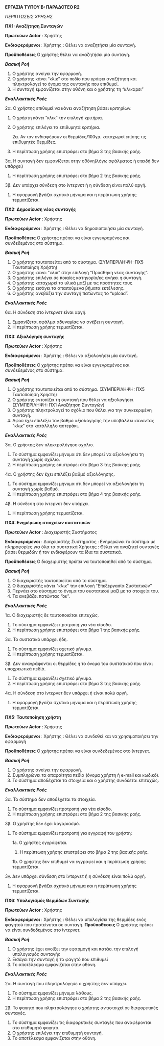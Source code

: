 **ΕΡΓΑΣΙΑ ΤΥΠΟΥ Β: ΠΑΡΑΔΟΤΕΟ R2**

*ΠΕΡΙΠΤΩΣΕΙΣ ΧΡΗΣΗΣ*

**ΠΧ1: Αναζήτηση Συνταγών**   

**Πρωτεύων Actor** : Χρήστης

**Ενδιαφερόμενοι** : 
Χρήστης : Θέλει να αναζητήσει μία συνταγή.

**Προϋποθέσεις**
Ο χρήστης θέλει να αναζητήσει μία συνταγή.

_**Βασική Ροή**_
1. Ο χρήστης ανοίγει την εφαρμογή.
1. Ο χρήστης κάνει “κλικ” στο πεδίο που γράφει αναζήτηση και πληκτρολογεί το όνομα της συνταγής που επιθυμεί.
1.  Η συνταγή εμφανίζεται στην οθόνη και ο χρήστης τη “κλικαρει”

***Εναλλακτικές Ροές***

2α. Ο χρήστης επιθυμεί να κάνει αναζήτηση βάσει κριτηρίων.
1. Ο χρήστη κάνει “κλικ” την επιλογή κριτήρια.
1. Ο χρήστης επιλέγει τα επιθυμητά κριτήρια.
   
   2α. Αν τον ενδιαφέρουν οι θερμίδες/100γρ. καταχωρεί επίσης τις επιθυμητές θερμίδες.
1. Η περίπτωση χρήσης επιστρέφει στο βήμα 3 της βασικής ροής.

3α. Η συνταγή δεν εμφανίζεται στην οθόνη(λόγω σφάλματος ή επειδή δεν υπάρχει)
1. Η περίπτωση χρήσης επιστρέφει στο βήμα 2 της βασικής ροής.

3β. Δεν υπάρχει σύνδεση στο ίντερνετ ή η σύνδεση είναι πολύ αργή.
1. Η εφαρμογή βγάζει σχετικό μήνυμα και η περίπτωση χρήσης τερματίζεται.

**ΠΧ2: Δημοσίευση νέας συνταγής**

**Πρωτεύων Actor** : Χρήστης

**Ενδιαφερόμενοι** : 
Χρήστης : Θέλει να δημοσιοποιήσει μία συνταγή.

**Προϋποθέσεις**
Ο χρήστης πρέπει να είναι εγγεγραμένος και συνδεδεμένος στο σύστημα.

***Βασική Ροή***
1. Ο χρήστης ταυτοποείται από το σύστημα.
  (ΣΥΜΠΕΡΙΛΗΨΗ: ΠΧ5 Tαυτοποίηση Xρήστη)
1. Ο χρήστης κάνει "κλικ" στην επιλογή “Προσθήκη νέας συνταγής”.
1. Ο χρήστης επιλέγει σε ποια/ες κατηγορία/ες ανήκει η συνταγή.
1. Ο χρήστης καταχωρεί τα υλικά μαζί με τις ποσότητες τους.
1. Ο χρήστης εισάγει τα απαιτούμενα βήματα εκτέλεσης.
1. Ο χρήστης ανεβάζει την συνταγή πατώντας το “upload”.

***Εναλλακτικές Ροές***

6α. Η σύνδεση στο ίντερνετ είναι αργή.
1. Εμφανίζεται σφάλμα αδυναμίας να ανέβει η συνταγή.
1. Η περίπτωση χρήσης τερματίζεται.

**ΠΧ3: Αξιολόγηση συνταγής**

**Πρωτεύων Actor** : Χρήστης

**Ενδιαφερόμενοι** : 
Χρήστης : Θέλει να αξιολογήσει μία συνταγή.

**Προϋποθέσεις**
Ο χρήστης πρέπει να είναι εγγεγραμένος και συνδεδεμένος στο σύστημα.

***Βασική Ροή***
1. Ο χρήστης ταυτοποιείται από το σύστημα.
    (ΣΥΜΠΕΡΙΛΗΨΗ: ΠΧ5 Ταυτοποίηση Χρήστη)
1. Ο χρήστης εντοπίζει  τη συνταγή που θέλει να αξιολογήσει.
    (ΣΥΜΠΕΡΙΛΗΨΗ: ΠΧ1 Αναζήτηση Συνταγών)
1. Ο χρήστης πληκτρολογεί το σχόλιο που θέλει για την συγκεκριμένη συνταγή.
1. Αφού έχει επιλέξει τον βαθμό αξιολόγησης την υποβάλλει κάνοντας "κλικ" στο κατάλληλο αστεράκι.

***Εναλλακτικές Ροές***

3α. Ο χρήστης δεν πληκτρολόγησε σχόλιο.
1. Το σύστημα εμφανίζει μήνυμα ότι δεν μπορεί να αξιολογήσει τη συνταγή χωρίς σχόλιο.
1. Η περίπτωση χρήσης επιστρέφει στο βήμα 3 της βασικής ροής.

4α. Ο χρήστης δεν έχει επιλέξει βαθμό αξιολόγησης.
1. Το σύστημα εμφανίζει μήνυμα ότι δεν μπορεί να αξιολογήσει τη συνταγή χωρίς βαθμό.
1. Η περίπτωση χρήσης επιστρέφει στο βήμα 4 της βασικής ροής.

4β. Η σύνδεση στο ίντερνετ δεν υπάρχει.
1. Η περίπτωση χρήσης τερματίζεται.

**ΠΧ4: Ενημέρωση στοιχείων συστατικών**

**Πρωτεύων Actor** : Διαχειριστής Συστήματος

**Ενδιαφερόμενοι** : 
Διαχειριστής Συστήματος : Ενημερώνει το σύστημα με πληροφορίες για όλα τα συστατικά
Χρήστης : Θέλει να αναζητεί συνταγές βάσει θερμιδών ή τον ενδιαφέρουν τα ίδια τα συστατικά.

**Προϋποθέσεις**
Ο διαχειριστής πρέπει να ταυτοποιηθεί από το σύστημα.

***Βασική Ροή***
1. Ο διαχειριστής ταυτοποιείται από το σύστημα.
1. Ο διαχειριστής κάνει "κλικ" την επιλογή “Επεξεργασία Συστατικών”
1. Περνάει στο σύστημα το όνομα του συστατικού μαζί με τα στοιχεία του.
1. Τα ανεβάζει πατώντας “οκ”.

***Εναλλακτικές Ροές***

1α. Ο διαχειριστής δε ταυτοποιείται επιτυχώς.
1. Το σύστημα εμφανίζει προτροπή για νέα είσοδο.
1. Η περίπτωση χρήσης επιστρέφει στο βήμα 1 της βασικής ροής.

3α. Το συστατικό υπάρχει ήδη.
1. Το σύστημα εμφανίζει σχετικό μήνυμα.
1. Η περίπτωση χρήσης τερματίζεται.

3β. Δεν αναγράφονται οι θερμίδες ή το όνομα του συστατικού που είναι υποχρεωτικά πεδίά.
1. Το σύστημα εμφανίζει σχετικό μήνυμα.
1. Η περίπτωση χρήσης επιστρέφει στο βήμα 3 της βασικής ροής.

4α. Η σύνδεση στο ίντερνετ δεν υπάρχει ή είναι πολύ αργή.
1. Η εφαρμογή βγάζει σχετικό μήνυμα και η περίπτωση χρήσης τερματίζεται.

**ΠΧ5: Ταυτοποίηση χρήστη**

**Πρωτεύων Actor** : Χρήστης

**Ενδιαφερόμενοι** : 
Χρήστης : Θέλει να συνδεθεί και να χρησιμοποιήσει την εφαρμογή

**Προϋποθέσεις**
Ο χρήστης πρέπει να είναι συνδεδεμένος στο ίντερνετ.

***Βασική Ροή***
1. Ο χρήστης ανοίγει την εφαρμογή.
1. Συμπληρώνει τα απαραίτητα πεδία (όνομα χρήστη ή e-mail και κωδικό).
1. Το σύστημα αποδέχεται τα στοιχεία και ο χρήστης συνδέεται επιτυχώς.


***Εναλλακτικές Ροές***

3α. Το σύστημα δεν αποδέχεται τα στοιχεία.
1. Το σύστημα εμφανίζει προτροπή για νέα είσοδο.
1. Η περίπτωση χρήσης επιστρέφει στο βήμα 2 της βασικής ροής.

3β. Ο χρήστης δεν έχει λογαριασμό.
1. Το σύστημα εμφανίζει προτροπή για εγγραφή του χρήστη:
   
   1a. Ο χρήστης εγγράφεται.
     1. Η περίπτωση χρήσης επιστρέφει στο βήμα 2 της βασικής ροής.
 
   1b. Ο χρήστης δεν επιθυμεί να εγγραφεί και η περίπτωση χρήσης τερματίζεται.

3γ. Δεν υπάρχει σύνδεση στο ίντερνετ ή η σύνδεση είναι πολύ αργή.
1. Η εφαρμογή βγάζει σχετικό μήνυμα και η περίπτωση χρήσης τερματίζεται.

**ΠΧ6: Υπολογισμός Θερμίδων Συνταγής**

**Πρωτεύων Actor** : Χρήστης

**Ενδιαφερόμενοι** : 
Χρήστης : Θέλει να υπολογίσει της θερμίδες ενός φαγητού που προτείνεται σε συνταγή.
**Προϋποθέσεις**
Ο χρήστης πρέπει να είναι συνδεδεμένος στο ίντερνετ.

***Βασική Ροή***
1. Ο χρήστης έχει ανοίξει την εφαρμογή και πατάει την επιλογή υπολογισμός συνταγής
1. Εισάγει την συνταγή ή το φαγητό που επιθυμεί
1. Το αποτέλεσμα εμφανίζεται στην οθόνη.

***Εναλλακτικές Ροές***

2α. Η συνταγή που πληκτρολόγησε ο χρήστης δεν υπάρχει.
1. Το σύστημα εμφανίζει μήνυμα λάθους.
1. Η περίπτωση χρήσης επιστρέφει στο βήμα 2 της βασικής ροής.

2β. Το φαγητό που πληκτρολόγησε ο χρήστης αντιστοιχεί σε διαφορετικές συνταγές.
1. Το σύστημα εμφανίζει τις διαφορετικές συνταγές που αναφέρονται στο επιθυμητό φαγητό.
1. Ο χρήστης επιλέγει την επιθυμητή συνταγή.
1. Το αποτέλεσμα εμφανίζεται στην οθόνη.
